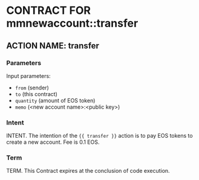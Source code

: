 # CONTRACT FOR mmnewaccount::transfer

## ACTION NAME: transfer

### Parameters
Input parameters:

* `from` (sender)
* `to` (this contract)
* `quantity` (amount of EOS token)
* `memo` (\<new account name\>:\<public key\>)

### Intent
INTENT. The intention of the `{{ transfer }}` action is to pay EOS tokens to create a new account. Fee is 0.1 EOS.

### Term
TERM. This Contract expires at the conclusion of code execution.